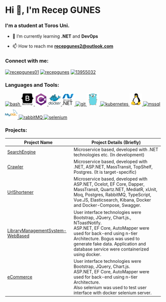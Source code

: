 <h1 align="left">Hi 👋, I'm Recep GUNES</h1>
<h3 align="left">I'm a student at Toros Uni.</h3>

- 🌱 I’m currently learning **.NET** and **DevOps**

- 📫 How to reach me **recepgunes2@outlook.com**

<h3 align="left">Connect with me:</h3>
<p align="left">
<a href="https://twitter.com/recepgunes01" target="blank"><img align="center" src="https://raw.githubusercontent.com/rahuldkjain/github-profile-readme-generator/master/src/images/icons/Social/twitter.svg" alt="recepgunes01" height="30" width="40" /></a>
<a href="https://linkedin.com/in/recepgunes" target="blank"><img align="center" src="https://raw.githubusercontent.com/rahuldkjain/github-profile-readme-generator/master/src/images/icons/Social/linked-in-alt.svg" alt="recepgunes" height="30" width="40" /></a>
<a href="https://stackoverflow.com/users/13955032" target="blank"><img align="center" src="https://raw.githubusercontent.com/rahuldkjain/github-profile-readme-generator/master/src/images/icons/Social/stack-overflow.svg" alt="13955032" height="30" width="40" /></a>
</p>

<h3 align="left">Languages and Tools:</h3>
<p align="left"> <a href="https://www.gnu.org/software/bash/" target="_blank" rel="noreferrer"> <img src="https://www.vectorlogo.zone/logos/gnu_bash/gnu_bash-icon.svg" alt="bash" width="40" height="40"/> </a> <a href="https://getbootstrap.com" target="_blank" rel="noreferrer"> <img src="https://raw.githubusercontent.com/devicons/devicon/master/icons/bootstrap/bootstrap-plain-wordmark.svg" alt="bootstrap" width="40" height="40"/> </a> <a href="https://www.w3schools.com/cs/" target="_blank" rel="noreferrer"> <img src="https://raw.githubusercontent.com/devicons/devicon/master/icons/csharp/csharp-original.svg" alt="csharp" width="40" height="40"/> </a> <a href="https://www.docker.com/" target="_blank" rel="noreferrer"> <img src="https://raw.githubusercontent.com/devicons/devicon/master/icons/docker/docker-original-wordmark.svg" alt="docker" width="40" height="40"/> </a> <a href="https://dotnet.microsoft.com/" target="_blank" rel="noreferrer"> <img src="https://raw.githubusercontent.com/devicons/devicon/master/icons/dot-net/dot-net-original-wordmark.svg" alt="dotnet" width="40" height="40"/> </a> <a href="https://git-scm.com/" target="_blank" rel="noreferrer"> <img src="https://www.vectorlogo.zone/logos/git-scm/git-scm-icon.svg" alt="git" width="40" height="40"/> </a> <a href="https://golang.org" target="_blank" rel="noreferrer"> <img src="https://raw.githubusercontent.com/devicons/devicon/master/icons/go/go-original.svg" alt="go" width="40" height="40"/> </a> <a href="https://kubernetes.io" target="_blank" rel="noreferrer"> <img src="https://www.vectorlogo.zone/logos/kubernetes/kubernetes-icon.svg" alt="kubernetes" width="40" height="40"/> </a> <a href="https://www.linux.org/" target="_blank" rel="noreferrer"> <img src="https://raw.githubusercontent.com/devicons/devicon/master/icons/linux/linux-original.svg" alt="linux" width="40" height="40"/> </a> <a href="https://www.microsoft.com/en-us/sql-server" target="_blank" rel="noreferrer"> <img src="https://www.svgrepo.com/show/303229/microsoft-sql-server-logo.svg" alt="mssql" width="40" height="40"/> </a> <a href="https://www.mysql.com/" target="_blank" rel="noreferrer"> <img src="https://raw.githubusercontent.com/devicons/devicon/master/icons/mysql/mysql-original-wordmark.svg" alt="mysql" width="40" height="40"/> </a> <a href="https://www.rabbitmq.com" target="_blank" rel="noreferrer"> <img src="https://www.vectorlogo.zone/logos/rabbitmq/rabbitmq-icon.svg" alt="rabbitMQ" width="40" height="40"/> </a> <a href="https://www.selenium.dev" target="_blank" rel="noreferrer"> <img src="https://raw.githubusercontent.com/detain/svg-logos/780f25886640cef088af994181646db2f6b1a3f8/svg/selenium-logo.svg" alt="selenium" width="40" height="40"/> </a> </p>

<h3 align="left">Projects:</h3>
<table>
  <thead>
    <tr>
      <th>Project Name</th>
      <th>Project Details (Briefly)</th>
    </tr>
  </thead>
  <tbody>
    <tr>
      <td><a href="https://github.com/recepgunes1/SearchEngine" target="_blank">SearchEngine</a></td>
      <td>Microservice based, developed with .NET technologies etc. (In development)</td>
    </tr>
    <tr>
      <td><a href="https://github.com/recepgunes1/Crawler" target="_blank">Crawler</a></td>
      <td>Microservice based, developed with .NET, ASP.NET, MassTransit, TopShelf, Postgres. (It is target-specific)</td>
    </tr>
    <tr>
      <td><a href="https://github.com/recepgunes1/UrlShortener" target="_blank">UrlShortener</a></td>
      <td>Microservice based, developed with ASP.NET, Ocelot, EF Core, Dapper, MassTransit, Quartz.NET, MediatR, xUnit, Moq, Postgres, RabbitMQ, TypeScript, Vue.JS, Elasticsearch, Kibana, Docker and Docker-Compose, Swagger.</td>
    </tr>
    <tr>
      <td><a href="https://github.com/recepgunes1/LibraryManagementSystem-WebBased" target="_blank">LibraryManagementSystem-WebBased</a></td>
      <td>User interface technologies were Bootstrap, JQuery, Chart.js., NToastNotify.<br/>ASP.NET, EF Core, AutoMapper were used for back-end using n-tier Architecture. Bogus was used to generate fake data. Application and database service were containerized using docker.</td>
    </tr>
    <tr>
      <td><a href="https://github.com/recepgunes1/eCommerce" target="_blank">eCommerce</a></td>
      <td>User interface technologies were Bootstrap, JQuery, Chart.js.<br/>ASP.NET, EF Core, AutoMapper were used for back-end using n-tier Architecture.<br/>Also selenium was used to test user interface with docker selenium server.</td>
    </tr>
  </tbody>
</table>


